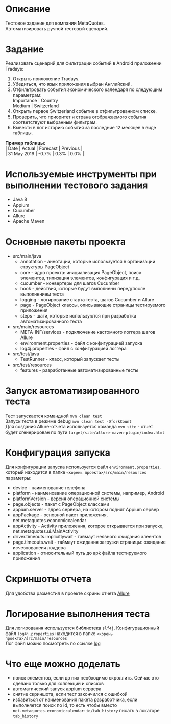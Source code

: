# Описание
Тестовое задание для компании MetaQuotes.  
Автоматизировать ручной тестовый сценарий.

# Задание
Реализовать сценарий для фильтрации событий в Android приложении Tradays:    
1. Открыть приложение Tradays.
2. Убедиться, что язык приложения выбран Английский.
3. Отфильтровать события экономического календаря по следующим параметрам:  
Importance | Country  
Medium     | Switzerland  
4. Открыть первое Switzerland событие в отфильтрованном списке.
5. Проверить, что приоритет и страна отображаемого события соответствуют выбранным фильтрам.
6. Вывести в лог историю события за последние 12 месяцев в виде таблицы.

**Пример таблицы:**  
| Date        |   Actual | Forecast | Previous |  
| 31 May 2019 |    -0.7% |     0.3% |     0.0% |

# Используемые инструменты при выполнении тестового задания
* Java 8
* Appium
* Cucumber
* Allure
* Apache Maven

# Основные пакеты проекта
* src/main/java
    * annotation - аннотации, которые используется в организации структуры PageObject
    * core - ядро проекта: инициализация PageObject, поиск элементов, типизация элементов, конфигурация и т.д.
    * cucumber - конвертеры для шагов Cucumber
    * hook - действия, которые будут выполнены перед/после выполнением теста
    * logging - логирование старта теста, шагов Cucumber и Allure
    * page - PageObject классы, описывающие страницы тестируемого приложения
    * steps -  шаги, которые используются при разработка автоматизированного теста
* src/main/resources
    * META-INF/services - подключение кастомного логгера шагов Allure
    * environment.properties - файл с конфигурацией запуска
    * log4j.properties - файл с конфигурацией логгера
* src/test/java
    * TestRunner - класс, который запускает тесты
* src/test/resources
    * features - разработанные автоматизированные тесты
 
# Запуск автоматизированного теста
Тест запускается командной `mvn clean test`  
Запуск теста в режиме debug `mvn clean test -DforkCount`    
Для создания Allure-отчета используется команда `mvn site` - отчет будет сгенерирован по пути `target/site/allure-maven-plugin/index.html`  

# Конфигурация запуска
Для конфигурации запуска используется файл `environment.properties`, который находится в папке `<корень проекта>/src/main/resources` параметры:  
* device - наименование телефона
* platform - наименование операционной системы, например, Android
* platformVersion - версия операционной системы
* page.objects - пакет с PageObject классами 
* appium.server - адрес сервера, на котором поднят Appium сервер
* appPackage - основной пакет приложения, net.metaquotes.economiccalendar
* appActivity - Activity приложения, которое открывается при запуске, net.metaquotes.ui.MainActivity 
* driver.timeouts.implicitlywait - таймаут неявного ожидания элеентов 
* page.timeouts.wait - таймаут ожидания загрузки страницы: ожидание исчезнованеия лоадера
* application - относительный путь до apk файла тестируемого приложения

# Скриншоты отчета
Для удобства разместил в проекте скрины отчета [Allure](https://github.com/nstreltsov/TradaysAutotests/tree/master/report_screen)

# Логирование выполнения теста
Для логирования используется библиотека `slf4j`. Конфигурационный файл `log4j.properties` находится в папке `<корень проекта>/src/main/resources`  
Лог файл можно посмотреть по ссылке [log](https://github.com/nstreltsov/TradaysAutotests/blob/master/log_utf8.out)

# Что еще можно доделать
* поиск элементов, если до них необходимо скроллить. Сейчас это сделано только для коллекций и списков
* автоматический запуск appium сервера
* снятие скриншота, если тест закончился с ошибкой
* избавиться от наименования пакета разработчика, если выполняется поиск по id, то есть чтобы вместо `net.metaquotes.economiccalendar:id/tab_history` писать в локаторе `tab_history`



